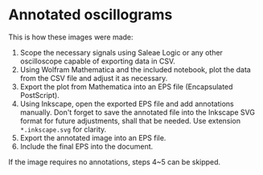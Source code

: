 Annotated oscillograms
======================

This is how these images were made:

1. Scope the necessary signals using Saleae Logic or any other oscilloscope capable of exporting data in CSV.
2. Using Wolfram Mathematica and the included notebook, plot the data from the CSV file and adjust it as necessary.
3. Export the plot from Mathematica into an EPS file (Encapsulated PostScript).
4. Using Inkscape, open the exported EPS file and add annotations manually.
Don't forget to save the annotated file into the Inkscape SVG format for future adjustments, shall that be needed.
Use extension `*.inkscape.svg` for clarity.
5. Export the annotated image into an EPS file.
6. Include the final EPS into the document.

If the image requires no annotations, steps 4~5 can be skipped.
